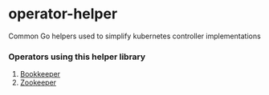 # operator-helper

Common Go helpers used to simplify kubernetes controller implementations

### Operators using this helper library

1. [Bookkeeper](https://github.com/monimesl/bookkeeper-operator)
2. [Zookeeper](https://github.com/monimesl/zookeeper-operator)
